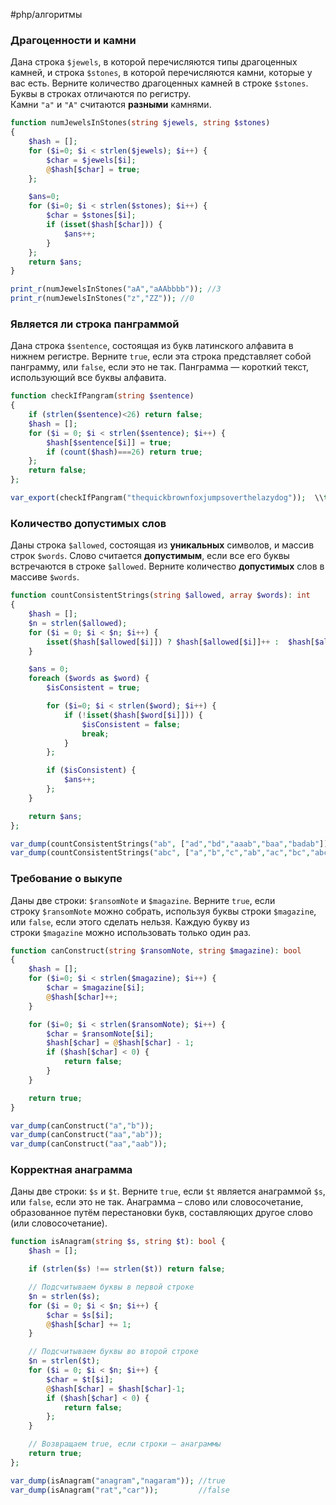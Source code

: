 #php/алгоритмы 

### Драгоценности и камни
Дана строка `$jewels`, в которой перечисляются типы драгоценных камней, и строка `$stones`, в которой перечисляются камни, которые у вас есть. Верните количество драгоценных камней в строке `$stones`. Буквы в строках отличаются по регистру. Камни `"a"` и `"A"` считаются **разными** камнями.
```php
function numJewelsInStones(string $jewels, string $stones)
{
    $hash = [];
    for ($i=0; $i < strlen($jewels); $i++) { 
        $char = $jewels[$i];
        @$hash[$char] = true;
    };

    $ans=0;
    for ($i=0; $i < strlen($stones); $i++) { 
        $char = $stones[$i];
        if (isset($hash[$char])) {
            $ans++;
        }
    };
    return $ans;
}

print_r(numJewelsInStones("aA","aAAbbbb")); //3
print_r(numJewelsInStones("z","ZZ")); //0

```



### Является ли строка панграммой
Дана строка `$sentence`, состоящая из букв латинского алфавита в нижнем регистре. Верните `true`, если эта строка представляет собой панграмму, или `false`, если это не так. Панграмма — короткий текст, использующий все буквы алфавита.
```php
function checkIfPangram(string $sentence)
{
    if (strlen($sentence)<26) return false;
    $hash = [];
    for ($i = 0; $i < strlen($sentence); $i++) {
        $hash[$sentence[$i]] = true;
        if (count($hash)===26) return true;
    };
    return false;
};

var_export(checkIfPangram("thequickbrownfoxjumpsoverthelazydog"));  \\true
```

### Количество допустимых слов
Даны строка `$allowed`, состоящая из **уникальных** символов, и массив строк `$words`. Слово считается **допустимым**, если все его буквы встречаются в строке `$allowed`. Верните количество **допустимых** слов в массиве `$words`.
```php
function countConsistentStrings(string $allowed, array $words): int
{
    $hash = [];
    $n = strlen($allowed);
    for ($i = 0; $i < $n; $i++) {
        isset($hash[$allowed[$i]]) ? $hash[$allowed[$i]]++ :  $hash[$allowed[$i]]=0; 
    }

    $ans = 0;
    foreach ($words as $word) {
        $isConsistent = true;

        for ($i=0; $i < strlen($word); $i++) { 
            if (!isset($hash[$word[$i]])) {
                $isConsistent = false;
                break;
            }
        };

        if ($isConsistent) {
            $ans++;
        };
    }

    return $ans;
};

var_dump(countConsistentStrings("ab", ["ad","bd","aaab","baa","badab"]));  // 2
var_dump(countConsistentStrings("abc", ["a","b","c","ab","ac","bc","abc"])); //7
```


### Требование о выкупе
Даны две строки: `$ransomNote` и `$magazine`. Верните `true`, если строку `$ransomNote` можно собрать, используя буквы строки `$magazine`, или `false`, если этого сделать нельзя. Каждую букву из строки `$magazine` можно использовать только один раз.
```php
function canConstruct(string $ransomNote, string $magazine): bool
{
    $hash = [];
    for ($i=0; $i < strlen($magazine); $i++) { 
        $char = $magazine[$i];
        @$hash[$char]++;
    }

    for ($i=0; $i < strlen($ransomNote); $i++) { 
        $char = $ransomNote[$i];
        $hash[$char] = @$hash[$char] - 1;
        if ($hash[$char] < 0) {
            return false;
        }
    }

    return true;
}

var_dump(canConstruct("a","b"));
var_dump(canConstruct("aa","ab"));
var_dump(canConstruct("aa","aab"));
```


### Корректная анаграмма
Даны две строки: `$s` и `$t`. Верните `true`, если `$t` является анаграммой `$s`, или `false`, если это не так. Анаграмма – слово или словосочетание, образованное путём перестановки букв, составляющих другое слово (или словосочетание).

```php
function isAnagram(string $s, string $t): bool {
    $hash = [];

    if (strlen($s) !== strlen($t)) return false;

    // Подсчитываем буквы в первой строке
    $n = strlen($s);
    for ($i = 0; $i < $n; $i++) {
        $char = $s[$i];
        @$hash[$char] += 1;
    }

    // Подсчитываем буквы во второй строке
    $n = strlen($t);
    for ($i = 0; $i < $n; $i++) {
        $char = $t[$i];
        @$hash[$char] = $hash[$char]-1;
        if ($hash[$char] < 0) {
            return false;
        };
    }

    // Возвращаем true, если строки — анаграммы
    return true;
};

var_dump(isAnagram("anagram","nagaram")); //true
var_dump(isAnagram("rat","car"));         //false
```